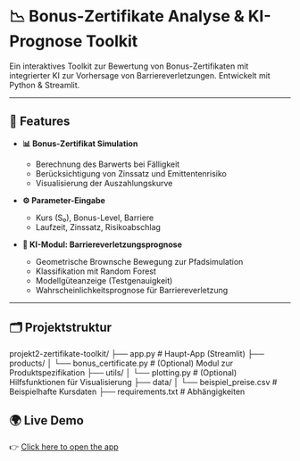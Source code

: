 # 📉 Bonus-Zertifikate Analyse & KI-Prognose Toolkit

Ein interaktives Toolkit zur Bewertung von Bonus-Zertifikaten mit integrierter KI zur Vorhersage von Barriereverletzungen. Entwickelt mit Python & Streamlit.

---

## 🚀 Features

- **📊 Bonus-Zertifikat Simulation**
  - Berechnung des Barwerts bei Fälligkeit
  - Berücksichtigung von Zinssatz und Emittentenrisiko
  - Visualisierung der Auszahlungskurve

- **⚙️ Parameter-Eingabe**
  - Kurs (S₀), Bonus-Level, Barriere
  - Laufzeit, Zinssatz, Risikoabschlag

- **🧠 KI-Modul: Barriereverletzungsprognose**
  - Geometrische Brownsche Bewegung zur Pfadsimulation
  - Klassifikation mit Random Forest
  - Modellgüteanzeige (Testgenauigkeit)
  - Wahrscheinlichkeitsprognose für Barriereverletzung

---

## 🗂️ Projektstruktur

projekt2-zertifikate-toolkit/
├── app.py # Haupt-App (Streamlit)
├── products/
│ └── bonus_certificate.py # (Optional) Modul zur Produktspezifikation
├── utils/
│ └── plotting.py # (Optional) Hilfsfunktionen für Visualisierung
├── data/
│ └── beispiel_preise.csv # Beispielhafte Kursdaten
├── requirements.txt # Abhängigkeiten

## 🌍 Live Demo

👉 [Click here to open the app](https://zertifikate-toolkit-o68vkuemgqrcbquqq86fve.streamlit.app/)

